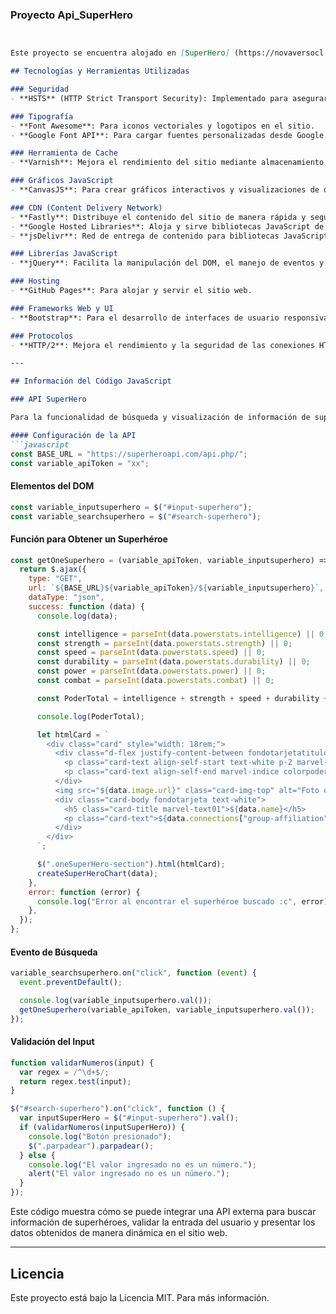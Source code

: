 
### Proyecto Api_SuperHero
```markdown


Este proyecto se encuentra alojado en [SuperHero] (https://novaversocl.github.io/Api_SuperHero/).

## Tecnologías y Herramientas Utilizadas

### Seguridad
- **HSTS** (HTTP Strict Transport Security): Implementado para asegurar que las conexiones al sitio sean siempre a través de HTTPS.

### Tipografía
- **Font Awesome**: Para iconos vectoriales y logotipos en el sitio.
- **Google Font API**: Para cargar fuentes personalizadas desde Google Fonts.

### Herramienta de Cache
- **Varnish**: Mejora el rendimiento del sitio mediante almacenamiento en caché HTTP.

### Gráficos JavaScript
- **CanvasJS**: Para crear gráficos interactivos y visualizaciones de datos.

### CDN (Content Delivery Network)
- **Fastly**: Distribuye el contenido del sitio de manera rápida y segura.
- **Google Hosted Libraries**: Aloja y sirve bibliotecas JavaScript de manera eficiente.
- **jsDelivr**: Red de entrega de contenido para bibliotecas JavaScript y otros activos estáticos.

### Librerías JavaScript
- **jQuery**: Facilita la manipulación del DOM, el manejo de eventos y las interacciones AJAX.

### Hosting
- **GitHub Pages**: Para alojar y servir el sitio web.

### Frameworks Web y UI
- **Bootstrap**: Para el desarrollo de interfaces de usuario responsivas y móviles.

### Protocolos
- **HTTP/2**: Mejora el rendimiento y la seguridad de las conexiones HTTP.

---

## Información del Código JavaScript

### API SuperHero

Para la funcionalidad de búsqueda y visualización de información de superhéroes, se ha empleado la API de SuperHero con el siguiente código:

#### Configuración de la API
```javascript
const BASE_URL = "https://superheroapi.com/api.php/";
const variable_apiToken = "xx";
```

#### Elementos del DOM
```javascript
const variable_inputsuperhero = $("#input-superhero");
const variable_searchsuperhero = $("#search-superhero");
```

#### Función para Obtener un Superhéroe
```javascript
const getOneSuperhero = (variable_apiToken, variable_inputsuperhero) => {
  return $.ajax({
    type: "GET",
    url: `${BASE_URL}${variable_apiToken}/${variable_inputsuperhero}`,
    dataType: "json",
    success: function (data) {
      console.log(data);

      const intelligence = parseInt(data.powerstats.intelligence) || 0;
      const strength = parseInt(data.powerstats.strength) || 0;
      const speed = parseInt(data.powerstats.speed) || 0;
      const durability = parseInt(data.powerstats.durability) || 0;
      const power = parseInt(data.powerstats.power) || 0;
      const combat = parseInt(data.powerstats.combat) || 0;

      const PoderTotal = intelligence + strength + speed + durability + power + combat;

      console.log(PoderTotal);

      let htmlCard = `
        <div class="card" style="width: 18rem;">
          <div class="d-flex justify-content-between fondotarjetatitulo">
            <p class="card-text align-self-start text-white p-2 marvel-indice">ID: ${data.id}</p>
            <p class="card-text align-self-end marvel-indice colorpoder p-2">Poder Total: ${PoderTotal}</p>
          </div>
          <img src="${data.image.url}" class="card-img-top" alt="Foto de ${data.name}">
          <div class="card-body fondotarjeta text-white">
            <h5 class="card-title marvel-text01">${data.name}</h5>
            <p class="card-text">${data.connections["group-affiliation"]}</p>
          </div>
        </div>
      `;

      $(".oneSuperHero-section").html(htmlCard);
      createSuperHeroChart(data);
    },
    error: function (error) {
      console.log("Error al encontrar el superhéroe buscado :c", error);
    },
  });
};
```

#### Evento de Búsqueda
```javascript
variable_searchsuperhero.on("click", function (event) {
  event.preventDefault();

  console.log(variable_inputsuperhero.val());
  getOneSuperhero(variable_apiToken, variable_inputsuperhero.val());
});
```

#### Validación del Input
```javascript
function validarNumeros(input) {
  var regex = /^\d+$/;
  return regex.test(input);
}

$("#search-superhero").on("click", function () {
  var inputSuperHero = $("#input-superhero").val();
  if (validarNumeros(inputSuperHero)) {
    console.log("Botón presionado");
    $(".parpadear").parpadear();
  } else {
    console.log("El valor ingresado no es un número.");
    alert("El valor ingresado no es un número.");
  }
});
```

Este código muestra cómo se puede integrar una API externa para buscar información de superhéroes, validar la entrada del usuario y presentar los datos obtenidos de manera dinámica en el sitio web.

---

## Licencia

Este proyecto está bajo la Licencia MIT. Para más información.
```


